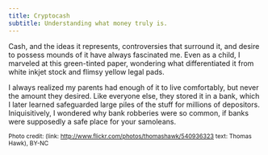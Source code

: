 ```yaml
---
title: Cryptocash
subtitle: Understanding what money truly is.
---
```

Cash, and the ideas it represents, controversies that surround it, and desire to possess mounds of it have always fascinated me. Even as a child, I marveled at this green-tinted paper, wondering what differentiated it from white inkjet stock and flimsy yellow legal pads.

I always realized my parents had enough of it to live comfortably, but never the amount they desired. Like everyone else, they stored it in a bank, which I later learned safeguarded large piles of the stuff for millions of depositors. Iniquisitively, I wondered why bank robberies were so common, if banks were supposedly a safe place for your samoleans.

<small>Photo credit: (link: http://www.flickr.com/photos/thomashawk/540936323 text: Thomas Hawk), BY-NC</small>
